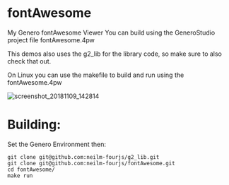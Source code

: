 # fontAwesome
My Genero fontAwesome Viewer 
You can build using the GeneroStudio project file fontAwesome.4pw

This demos also uses the g2_lib for the library code, so make sure to also check that out.

On Linux you can use the makefile to build and run using the fontAwesome.4pw

![screenshot_20181109_142814](https://user-images.githubusercontent.com/16427457/48265072-d6024600-e42b-11e8-8f7d-9c8b3c7f69fd.png)

# Building:
Set the Genero Environment then:
```
git clone git@github.com:neilm-fourjs/g2_lib.git
git clone git@github.com:neilm-fourjs/fontAwesome.git
cd fontAwesome/
make run
```

